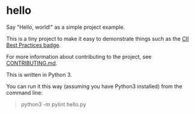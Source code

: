# hello

Say "Hello, world!" as a simple project example.

This is a tiny project to make it easy to demonstrate things such as the
[CII Best Practices badge](https://bestpractices.coreinfrastructure.org/).

For more information about contributing to the project, see
[CONTRIBUTING.md](CONTRIBUTING.md).

This is written in Python 3.

You can run it this way (assuming you have Python3 installed)
from the command line:

> python3 -m pylint hello.py
